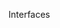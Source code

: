 <span id="title">Interfaces</span>

<div id="body">

<include src="what/unit-inParent-asPanel.md" boilerplate />

</div>